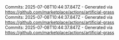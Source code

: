 Commits: 2025-07-08T10:44:37.847Z - Generated via https://github.com/marketplace/actions/artificial-grass
<br>
Commits: 2025-07-08T10:44:37.847Z - Generated via https://github.com/marketplace/actions/artificial-grass
<br>
Commits: 2025-07-08T10:44:37.847Z - Generated via https://github.com/marketplace/actions/artificial-grass
<br>

